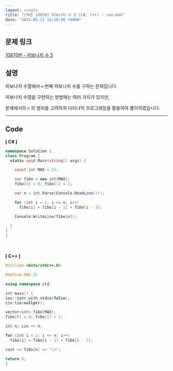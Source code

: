 ```yaml
---
layout: single
title: "[백준 10870] 피보나치 수 5 (C#, C++) - soo:bak"
date: "2023-05-22 16:18:00 +0900"
---
```


## 문제 링크
  [10870번 - 피보나치 수 5](https://www.acmicpc.net/problem/10870)

## 설명
피보나치 수열에서 `n` 번째 피보나치 수를 구하는 문제입니다. <br>

피보나치 수열을 구현하는 방법에는 여러 가지가 있지만,<br>

문제에서의 `n` 의 범위를 고려하여 다이나믹 프로그래밍을 활용하여 풀이하였습니다. <br>

- - -

## Code
<b>[ C# ] </b>
<br>

  ```c#
namespace Solution {
  class Program {
    static void Main(string[] args) {

      const int MAX = 21;

      var fibo = new int[MAX];
      fibo[0] = 0; fibo[1] = 1;

      var n = int.Parse(Console.ReadLine()!);

      for (int i = 2; i <= n; i++)
        fibo[i] = fibo[i - 1] + fibo[i - 2];

      Console.WriteLine(fibo[n]);

    }
  }
}

  ```
<br><br>
<b>[ C++ ] </b>
<br>

  ```c++
#include <bits/stdc++.h>

#define MAX 21

using namespace std;

int main() {
  ios::sync_with_stdio(false);
  cin.tie(nullptr);

  vector<int> fibo(MAX);
  fibo[0] = 0; fibo[1] = 1;

  int n; cin >> n;

  for (int i = 2; i <= n; i++)
    fibo[i] = fibo[i - 1] + fibo[i - 2];

  cout << fibo[n] << "\n";

  return 0;
}
  ```
